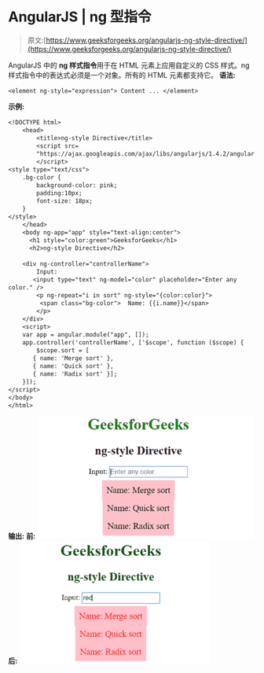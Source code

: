 # AngularJS | ng 型指令

> 原文:[https://www.geeksforgeeks.org/angularjs-ng-style-directive/](https://www.geeksforgeeks.org/angularjs-ng-style-directive/)

AngularJS 中的 **ng 样式指令**用于在 HTML 元素上应用自定义的 CSS 样式。ng 样式指令中的表达式必须是一个对象。所有的 HTML 元素都支持它。
**语法:**

```
<element ng-style="expression"> Content ... </element> 

```

**示例:**

```
<!DOCTYPE html>
    <head>
        <title>ng-style Directive</title>
        <script src=
        "https://ajax.googleapis.com/ajax/libs/angularjs/1.4.2/angular.min.js">
        </script>
<style type="text/css">
    .bg-color {
        background-color: pink;
        padding:10px;
        font-size: 18px;
    }
</style>
    </head>
    <body ng-app="app" style="text-align:center">
      <h1 style="color:green">GeeksforGeeks</h1>
      <h2>ng-style Directive</h2>

    <div ng-controller="controllerName">
        Input: 
       <input type="text" ng-model="color" placeholder="Enter any color." />
        <p ng-repeat="i in sort" ng-style="{color:color}">
         <span class="bg-color">  Name: {{i.name}}</span>
        </p>
    </div>
    <script>
    var app = angular.module("app", []);
    app.controller('controllerName', ['$scope', function ($scope) {
        $scope.sort = [
       { name: 'Merge sort' }, 
       { name: 'Quick sort' }, 
       { name: 'Radix sort' }];
    }]);
</script>
</body>
</html>
```

**输出:**
**前:**
![ngstyle](img/a1c7400d81c16f6fe131a1a380247c2a.png)
**后:**
![ngstyle](img/eb1a68950f6bb10c99509a0c0e622a64.png)